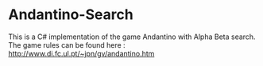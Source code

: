 # Andantino-Search
 
 This is a C# implementation of the game Andantino with Alpha Beta search.
 The game rules can be found here : http://www.di.fc.ul.pt/~jpn/gv/andantino.htm
